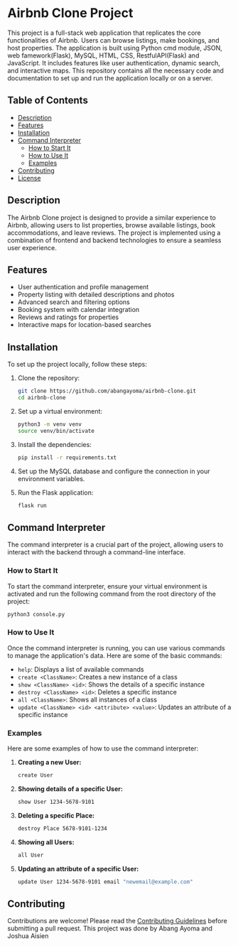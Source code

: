 # Airbnb Clone Project

This project is a full-stack web application that replicates the core functionalities of Airbnb. Users can browse listings, make bookings, and host properties. The application is built using Python cmd module, JSON, web famework(Flask), MySQL, HTML, CSS, RestfulAPI(Flask) and JavaScript. It includes features like user authentication, dynamic search, and interactive maps. This repository contains all the necessary code and documentation to set up and run the application locally or on a server.

## Table of Contents
- [Description](#description)
- [Features](#features)
- [Installation](#installation)
- [Command Interpreter](#command-interpreter)
  - [How to Start It](#how-to-start-it)
  - [How to Use It](#how-to-use-it)
  - [Examples](#examples)
- [Contributing](#contributing)
- [License](#license)

## Description

The Airbnb Clone project is designed to provide a similar experience to Airbnb, allowing users to list properties, browse available listings, book accommodations, and leave reviews. The project is implemented using a combination of frontend and backend technologies to ensure a seamless user experience.

## Features
- User authentication and profile management
- Property listing with detailed descriptions and photos
- Advanced search and filtering options
- Booking system with calendar integration
- Reviews and ratings for properties
- Interactive maps for location-based searches

## Installation

To set up the project locally, follow these steps:

1. Clone the repository:
   ```bash
   git clone https://github.com/abangayoma/airbnb-clone.git
   cd airbnb-clone
   ```

2. Set up a virtual environment:
   ```bash
   python3 -m venv venv
   source venv/bin/activate
   ```

3. Install the dependencies:
   ```bash
   pip install -r requirements.txt
   ```

4. Set up the MySQL database and configure the connection in your environment variables.

5. Run the Flask application:
   ```bash
   flask run
   ```

## Command Interpreter

The command interpreter is a crucial part of the project, allowing users to interact with the backend through a command-line interface.

### How to Start It

To start the command interpreter, ensure your virtual environment is activated and run the following command from the root directory of the project:

```bash
python3 console.py
```

### How to Use It

Once the command interpreter is running, you can use various commands to manage the application's data. Here are some of the basic commands:

- `help`: Displays a list of available commands
- `create <ClassName>`: Creates a new instance of a class
- `show <ClassName> <id>`: Shows the details of a specific instance
- `destroy <ClassName> <id>`: Deletes a specific instance
- `all <ClassName>`: Shows all instances of a class
- `update <ClassName> <id> <attribute> <value>`: Updates an attribute of a specific instance

### Examples

Here are some examples of how to use the command interpreter:

1. **Creating a new User:**
   ```bash
   create User
   ```

2. **Showing details of a specific User:**
   ```bash
   show User 1234-5678-9101
   ```

3. **Deleting a specific Place:**
   ```bash
   destroy Place 5678-9101-1234
   ```

4. **Showing all Users:**
   ```bash
   all User
   ```

5. **Updating an attribute of a specific User:**
   ```bash
   update User 1234-5678-9101 email "newemail@example.com"
   ```

## Contributing

Contributions are welcome! Please read the [Contributing Guidelines](CONTRIBUTING.md) before submitting a pull request.
This project was done by Abang Ayoma and Joshua Aisien
